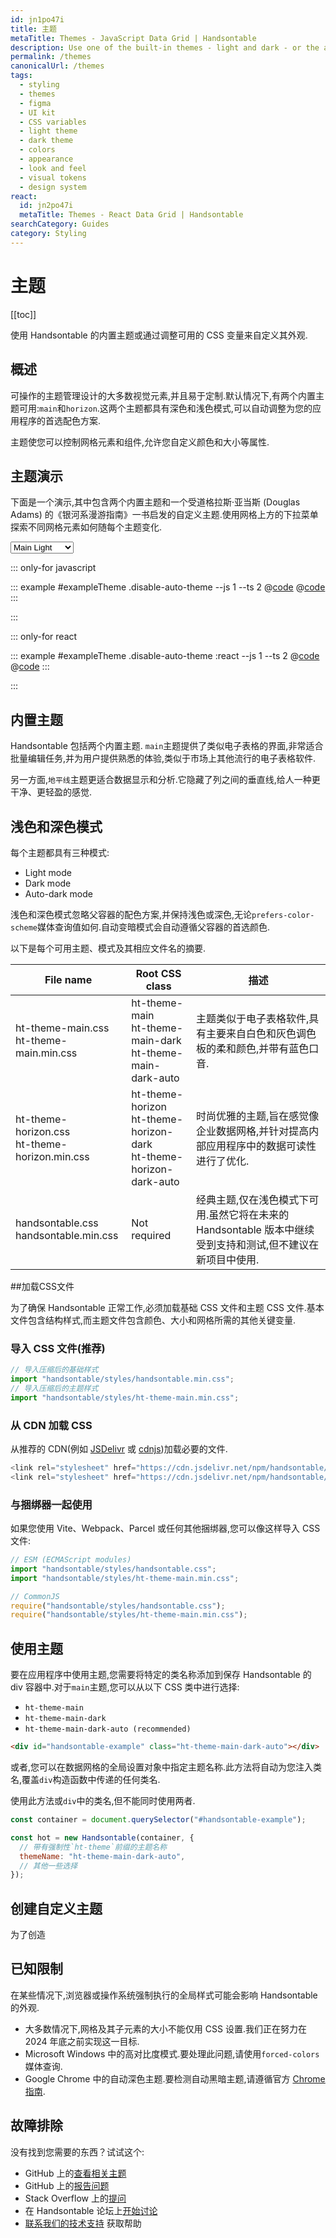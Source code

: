 ```yaml
---
id: jn1po47i
title: 主题
metaTitle: Themes - JavaScript Data Grid | Handsontable
description: Use one of the built-in themes - light and dark - or the auto version, which switches between light and dark modes automatically.
permalink: /themes
canonicalUrl: /themes
tags:
  - styling
  - themes
  - figma
  - UI kit
  - CSS variables
  - light theme
  - dark theme
  - colors
  - appearance
  - look and feel
  - visual tokens
  - design system
react:
  id: jn2po47i
  metaTitle: Themes - React Data Grid | Handsontable
searchCategory: Guides
category: Styling
---
```


# 主题

[[toc]]

使用 Handsontable 的内置主题或通过调整可用的 CSS 变量来自定义其外观.

## 概述

可操作的主题管理设计的大多数视觉元素,并且易于定制.默认情况下,有两个内置主题可用:`main`和`horizo​​n`.这两个主题都具有深色和浅色模式,可以自动调整为您的应用程序的首选配色方案.

主题使您可以控制网格元素和组件,允许您自定义颜色和大小等属性.

## 主题演示

下面是一个演示,其中包含两个内置主题和一个受道格拉斯·亚当斯 (Douglas Adams) 的《银河系漫游指南》一书启发的自定义主题.使用网格上方的下拉菜单探索不同网格元素如何随每个主题变化.

<div :class="['theme-examples', $parent.$parent.themeName]">
<div class="theme-examples-controls">
  <div class="example-container">
    <label class="color-select">
      <select v-model="$parent.$parent.themeName">
        <option value="ht-theme-main">Main Light</option>
        <option value="ht-theme-horizon">Horizon Light</option>
        <option value="ht-theme-main-dark">Main Dark</option>
        <option value="ht-theme-horizon-dark">Horizon Dark</option>
        <option value="ht-no-theme">No theme</option>
      </select>
      <div class="color-box">
        <span class="color" style="background: var(--ht-foreground-color);"></span>
        <span class="color" style="background: var(--ht-background-color);"></span>
        <span class="color" style="background: var(--ht-accent-color);"></span>
      </div>
    </label>
  </div>
</div>

::: only-for javascript

::: example #exampleTheme .disable-auto-theme --js 1 --ts 2
@[code](@/content/guides/styling/themes/javascript/exampleTheme.js)
@[code](@/content/guides/styling/themes/javascript/exampleTheme.ts)
:::

:::

::: only-for react

::: example #exampleTheme .disable-auto-theme :react --js 1 --ts 2
@[code](@/content/guides/styling/themes/react/exampleTheme.jsx)
@[code](@/content/guides/styling/themes/react/exampleTheme.tsx)
:::

:::

</div>

## 内置主题

Handsontable 包括两个内置主题. `main`主题提供了类似电子表格的界面,非常适合批量编辑任务,并为用户提供熟悉的体验,类似于市场上其他流行的电子表格软件.

另一方面,`地平线`主题更适合数据显示和分析.它隐藏了列之间的垂直线,给人一种更干净、更轻盈的感觉.

## 浅色和深色模式
每个主题都具有三种模式:

- Light mode
- Dark mode
- Auto-dark mode

浅色和深色模式忽略父容器的配色方案,并保持浅色或深色,无论`prefers-color-scheme`媒体查询值如何.自动变暗模式会自动遵循父容器的首选颜色.

以下是每个可用主题、模式及其相应文件名的摘要.

<div class="table-small">

| File name                                        | Root CSS class                                                                       | 描述                                                                                                       |
| ------------------------------------------------ | ------------------------------------------------------------------------------------ | ---------------------------------------------------------------------------------------------------------- |
| ht-theme-main.css<br>ht-theme-main.min.css       | <span>ht-theme-main<br>ht-theme-main-dark<br>ht-theme-main-dark-auto</span>          | 主题类似于电子表格软件,具有主要来自白色和灰色调色板的柔和颜色,并带有蓝色口音.                              |
| ht-theme-horizon.css<br>ht-theme-horizon.min.css | <span>ht-theme-horizon<br>ht-theme-horizon-dark<br>ht-theme-horizon-dark-auto</span> | 时尚优雅的主题,旨在感觉像企业数据网格,并针对提高内部应用程序中的数据可读性进行了优化.                      |
| handsontable.css<br>handsontable.min.css         | Not required                                                                         | 经典主题,仅在浅色模式下可用.虽然它将在未来的 Handsontable 版本中继续受到支持和测试,但不建议在新项目中使用. |

</div>

##加载CSS文件

为了确保 Handsontable 正常工作,必须加载基础 CSS 文件和主题 CSS 文件.基本文件包含结构样式,而主题文件包含颜色、大小和网格所需的其他关键变量.

### 导入 CSS 文件(推荐)

```js
// 导入压缩后的基础样式
import "handsontable/styles/handsontable.min.css";
// 导入压缩后的主题样式
import "handsontable/styles/ht-theme-main.min.css";
```

### 从 CDN 加载 CSS

从推荐的 CDN(例如 [JSDelivr](https://www.jsdelivr.com/package/npm/handsontable) 或 [cdnjs](https://cdnjs.com/libraries/handsontable))加载必要的文件.

```js
<link rel="stylesheet" href="https://cdn.jsdelivr.net/npm/handsontable/styles/handsontable.min.css" />
<link rel="stylesheet" href="https://cdn.jsdelivr.net/npm/handsontable/styles/ht-theme-main.min.css" />
```

### 与捆绑器一起使用

如果您使用 Vite、Webpack、Parcel 或任何其他捆绑器,您可以像这样导入 CSS 文件:

```js
// ESM (ECMAScript modules)
import "handsontable/styles/handsontable.css";
import "handsontable/styles/ht-theme-main.min.css";

// CommonJS
require("handsontable/styles/handsontable.css");
require("handsontable/styles/ht-theme-main.min.css");
```

## 使用主题

要在应用程序中使用主题,您需要将特定的类名称添加到保存 Handsontable 的 div 容器中.对于`main`主题,您可以从以下 CSS 类中进行选择:

- `ht-theme-main`
- `ht-theme-main-dark`
- `ht-theme-main-dark-auto (recommended)`

```html
<div id="handsontable-example" class="ht-theme-main-dark-auto"></div>
```

或者,您可以在数据网格的全局设置对象中指定主题名称.此方法将自动为您注入类名,覆盖`div`构造函数中传递的任何类名.

使用此方法或`div`中的类名,但不能同时使用两者.

```js
const container = document.querySelector("#handsontable-example");

const hot = new Handsontable(container, {
  // 带有强制性`ht-theme`前缀的主题名称
  themeName: "ht-theme-main-dark-auto",
  // 其他一些选择
});
```

## 创建自定义主题

为了创造

## 已知限制

在某些情况下,浏览器或操作系统强制执行的全局样式可能会影响 Handsontable 的外观.

- 大多数情况下,网格及其子元素的大小不能仅用 CSS 设置.我们正在努力在 2024 年底之前实现这一目标.
- Microsoft Windows 中的高对比度模式.要处理此问题,请使用`forced-colors`媒体查询.
- Google Chrome 中的自动深色主题.要检测自动黑暗主题,请遵循官方 [Chrome 指南](https://developer.chrome.com/blog/auto-dark-theme).

## 故障排除

没有找到您需要的东西？试试这个:

- GitHub 上的[查看相关主题](https://github.com/handsontable/handsontable/issues/)
- GitHub 上的[报告问题](https://github.com/handsontable/handsontable/issues/new/choose)
- Stack Overflow 上的[提问](https://stackoverflow.com/questions/tagged/handsontable)
- 在 Handsontable 论坛上[开始讨论](https://forum.handsontable.com/c/getting-help/questions)
- [联系我们的技术支持](https://handsontable.com/contact?category=technical_support) 获取帮助
